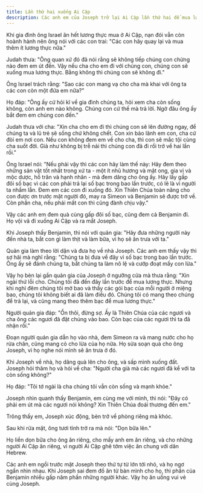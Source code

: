 ```yaml
---
title: Lần thứ hai xuống Ai Cập
description: Các anh em của Joseph trở lại Ai Cập lần thứ hai để mua lương thực, mang theo Benjamin và những món quà quý, đối mặt với thử thách và sự xúc động khi đoàn tụ gia đình dưới sự sắp đặt của Joseph.
---
```


Khi gia đình ông Israel ăn hết lương thực mua ở Ai Cập, nạn đói vẫn còn hoành hành nên ông nói với các con trai: "Các con hãy quay lại và mua thêm ít lương thực nữa."

Judah thưa: "Ông quan xứ đó đã nói rằng sẽ không tiếp chúng con chừng nào đem em út đến. Vậy nếu cha cho em đi với chúng con, chúng con sẽ xuống mua lương thực. Bằng không thì chúng con sẽ không đi."

Ông Israel trách rằng: "Sao các con mang vạ cho cha mà khai với ông ta các con còn một đứa em nữa?"

Họ đáp: "Ông ấy cứ hỏi kĩ về gia đình chúng ta, hỏi xem cha còn sống không, còn anh em nào không. Chúng con cứ thế mà trả lời. Ngờ đâu ông ấy bắt đem em chúng con đến."

Judah thưa với cha: "Xin cha cho em đi thì chúng con sẽ lên đường ngay, để chúng ta và lũ trẻ sẽ sống chứ không chết. Con xin bảo lãnh em con, cha cứ đòi em nơi con. Nếu con không đem em về cho cha, thì con sẽ mắc tội cùng cha suốt đời. Giả như không bị trễ nải thì chúng con đã đi rồi trở về hai lần rồi."

Ông Israel nói: "Nếu phải vậy thì các con hãy làm thế này: Hãy đem theo những sản vật tốt nhất trong xứ ta - một ít nhũ hương và mật ong, gia vị và mộc dược, hồ trăn và hạnh nhân - mà đem dâng cho ông ấy. Hãy lấy gấp đôi số bạc vì các con phải trả lại số bạc trong bao lần trước, có lẽ là vì người ta nhầm lẫn. Đem em các con đi xuống đó. Xin Thiên Chúa toàn năng cho con được ơn trước mặt người đó, may ra Simeon và Benjamin sẽ được trở về. Còn phần cha, nếu phải mất con thì cũng đành chịu vậy."

Vậy các anh em đem quà cùng gấp đôi số bạc, cũng đem cả Benjamin đi. Họ vội vã đi xuống Ai Cập và ra mắt Joseph.

Khi Joseph thấy Benjamin, thì nói với quản gia: "Hãy đưa những người này đến nhà ta, bắt con gì làm thịt và làm bữa, vì họ sẽ ăn trưa với ta."

Quản gia làm theo lời dặn và đưa họ về nhà Joseph. Các anh em thấy vậy thì sợ hãi mà nghĩ rằng: "Chúng ta bị đưa về đây vì số bạc trong bao lần trước. Ông ấy sẽ đánh chúng ta, bắt chúng ta làm nô lệ và cướp đoạt mấy con lừa."

Vậy họ bèn lại gần quản gia của Joseph ở ngưỡng cửa mà thưa rằng: "Xin ngài thứ lỗi cho. Chúng tôi đã đến đây lần trước để mua lương thực. Nhưng khi nghỉ đêm chúng tôi mở bao và thấy các gói bạc của mỗi người ở miệng bao, chúng tôi không biết ai đã làm điều đó. Chúng tôi có mang theo chúng để trả lại, và cũng mang theo thêm bạc để mua lương thực."

Người quản gia đáp: "Ổn thôi, đừng sợ. Ấy là Thiên Chúa của các ngươi và cha ông các ngươi đã đặt chúng vào bao. Còn bạc của các ngươi thì ta đã nhận rồi."

Đoạn người quản gia dẫn họ vào nhà, đem Simeon ra và mang nước cho họ rửa chân, cũng mang cỏ cho lừa của họ nữa. Họ sửa soạn quà cho ông Joseph, vì họ nghe nói mình sẽ ăn trưa ở đó.

Khi Joseph về nhà, họ dâng quà lên cho ông, và sấp mình xuống đất. Joseph hỏi thăm họ và hỏi về cha: "Người cha già mà các ngươi đã kể với ta còn sống không?"

Họ đáp: "Tôi tớ ngài là cha chúng tôi vẫn còn sống và mạnh khỏe."

Joseph nhìn quanh thấy Benjamin, em cùng mẹ với mình, thì nói: "Đây có phải em út mà các ngươi nói không? Xin Thiên Chúa đoái thương đến em."

Trông thấy em, Joseph xúc động, bèn trở về phòng riêng mà khóc.

Sau khi rửa mặt, ông tươi tỉnh trở ra mà nói: "Dọn bữa lên."

Họ liền dọn bữa cho ông ăn riêng, cho mấy anh em ăn riêng, và cho những người Ai Cập ăn riêng, vì người Ai Cập ghê tởm việc ăn chung với dân Hebrew.

Các anh em ngồi trước mặt Joseph theo thứ tự từ lớn tới nhỏ, và họ ngơ ngẩn nhìn nhau. Khi Joseph sai đem đồ ăn từ bàn mình cho họ, thì phần của Benjamin nhiều gấp năm phần những người khác. Vậy họ ăn uống vui vẻ cùng Joseph.